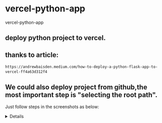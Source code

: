 # vercel-python-app
vercel-python-app

## deploy python project to vercel.

## thanks to article:
    https://andrewbaisden.medium.com/how-to-deploy-a-python-flask-app-to-vercel-ff4a63d312f4

## We could also deploy project from github,the most important step is "selecting the root path".
   Just follow steps in the screenshots as below:

<details>
  <img height="600" src="./images/vercel_deploy_start.png" />
  <img height="600" src="./images/vercel_import.png" />
  <img height="600" src="./images/vercel_deploy_kickoff.png" />
  <img height="600" src="./images/vercel_deploy_select_root_path.png" />
  <img height="600" src="./images/vercel_deploy_logs.png" />
</details>